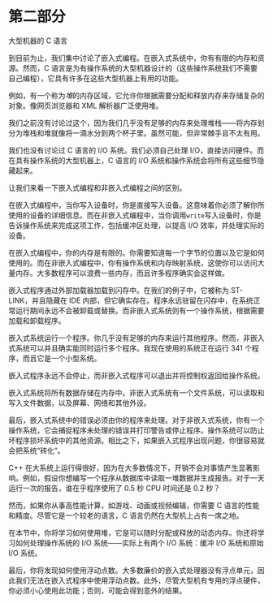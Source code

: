 # 第二部分

大型机器的 C 语言

到目前为止，我们集中讨论了嵌入式编程。在嵌入式系统中，你有有限的内存和资源。然而，C 语言是为有操作系统的大型机器设计的（这些操作系统我们不需要自己编程），它具有许多在这些大型机器上有用的功能。

例如，有一个称为*堆*的内存区域，它允许你根据需要分配和释放内存来存储复杂的对象。像网页浏览器和 XML 解析器广泛使用堆。

我们之前没有讨论过这个，因为我们几乎没有足够的内存来处理堆栈——将内存划分为堆栈和堆就像将一滴水分到两个杯子里。虽然可能，但非常棘手且不太有用。

我们也没有讨论过 C 语言的 I/O 系统。我们必须自己处理 I/O，直接访问硬件。而在具有操作系统的大型机器上，C 语言的 I/O 系统和操作系统会将所有这些细节隐藏起来。

让我们来看一下嵌入式编程和非嵌入式编程之间的区别。

在嵌入式编程中，当你写入设备时，你是直接写入设备。这意味着你必须了解你所使用的设备的详细信息。而在非嵌入式编程中，当你调用`write`写入设备时，你是告诉操作系统来完成这项工作，包括缓冲区处理，以提高 I/O 效率，并处理实际的设备。

在嵌入式编程中，你的内存是有限的。你需要知道每一个字节的位置以及它是如何使用的。而在非嵌入式编程中，你有操作系统和内存映射系统，这使你可以访问大量内存。大多数程序可以浪费一些内存，而且许多程序确实会这样做。

嵌入式程序通过外部加载器加载到闪存中。在我们的例子中，它被称为 ST-LINK，并且隐藏在 IDE 内部，但它确实存在。程序永远驻留在闪存中，在系统正常运行期间永远不会被卸载或替换。而非嵌入式系统则有一个操作系统，根据需要加载和卸载程序。

嵌入式系统运行一个程序。你几乎没有足够的内存来运行其他程序。然而，非嵌入式系统可以并且确实能同时运行多个程序。我现在使用的系统正在运行 341 个程序，而且它是一个小型系统。

嵌入式程序永远不会停止，而非嵌入式程序可以退出并将控制权返回给操作系统。

嵌入式系统将所有数据存储在内存中。非嵌入式系统有一个文件系统，可以读取和写入文件数据，以及屏幕、网络和其他外设。

最后，嵌入式系统中的错误必须由你的程序来处理。对于非嵌入式系统，你有一个操作系统，它会捕捉程序未处理的错误并打印警告或停止程序。操作系统可以防止坏程序损坏系统中的其他资源。相比之下，如果嵌入式程序出现问题，你很容易就会把系统“砖化”。

C++ 在大系统上运行得很好，因为在大多数情况下，开销不会对事情产生显著影响。例如，假设你想编写一个程序从数据库中读取一堆数据并生成报告。对于一天运行一次的报告，谁在乎程序使用了 0.5 秒 CPU 时间还是 0.2 秒？

然而，如果你从事高性能计算，如游戏、动画或视频编辑，你需要 C 语言的性能和精度。尽管它是一个较老的语言，C 语言仍然在大型机上占有一席之地。

在本节中，你将学习如何使用堆，它是可以随时分配或释放的动态内存。你还将学习如何处理操作系统的 I/O 系统——实际上有两个 I/O 系统：缓冲 I/O 系统和原始 I/O 系统。

最后，你将发现如何使用浮动点数。大多数廉价的嵌入式处理器没有浮点单元，因此我们无法在嵌入式程序中使用浮动点数。此外，尽管大型机有专用的浮点硬件，你必须小心使用此功能；否则，可能会得到意外的结果。
